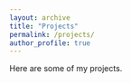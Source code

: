 ```yaml
---
layout: archive
title: "Projects"
permalink: /projects/
author_profile: true
---
```


Here are some of my projects.